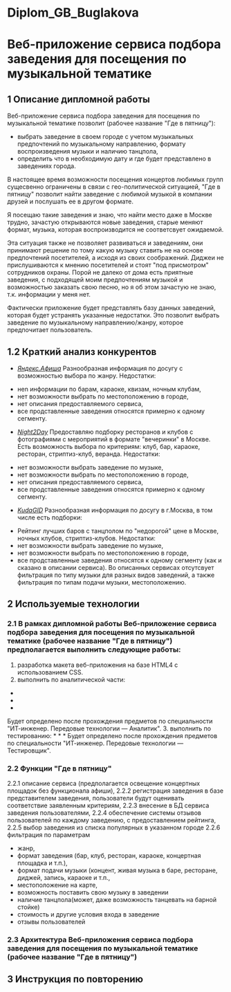 # Diplom_GB_Buglakova 
# Веб-приложение сервиса подбора заведения для посещения по музыкальной тематике
## 1 Описание дипломной работы
Веб-приложение сервиса подбора заведения для посещения по музыкальной тематике позволит (рабочее название "Где в пятницу"):
* выбрать заведение в своем городе с учетом музыкальных предпочтений по музыкальному направлению, формату воспроизведения музыки и наличию танцпола,
* определить что в необходимую дату и где будет представлено в заведениях города.

В настоящее время возможности посещения концертов любимых групп сущесвенно ограничены в связи с гео-политической ситуацией, "Где в пятницу" позволит найти заведение с любимой музыкой в компании друзей и послушать ее в другом формате.

Я посещаю такие заведения и знаю, что найти место даже в Москве трудно, зачастую открываются новые заведения, старые меняют формат, музыка, которая воспроизводится не соответсвует ожидаемой.

Эта ситуация также не позволяет развиваться и заведениям, они принимают решение по тому какую музыку ставить не на основе предпочтений посетителей, а исходя из своих соображений. Диджеи не прислушиваются к мнению посетителей и стоят "под присмотром" сотрудников охраны.
Порой не далеко от дома есть приятные заведения, с подходящей моим предпочтениям музыкой и возможностью заказать свою песню, но я об этом зачастую не знаю, т.к. информации у меня нет.

Фактически приложение будет представлять базу данных заведений, которая будет устранять указанные недостатки.
Это позволит выбрать заведение по музыкальному направлению/жанру, которое предпочитает пользователь.



## 1.2 Краткий анализ конкурентов
* _[Яндекс.Афиша](https://afisha.yandex.ru/moscow)_
Разнообразная информация по досугу с возможностью выбора по жанру.
Недостатки:
- неn информации по барам, караоке, квизам, ночным клубам,
- нет возможности выбрать по местоположению в городе,
- нет описания предоставляемого сервиса,
- все продставленные заведения относятся примерно к одному сегменту. 
* _[Night2Day](night2day.ru)_
Предоставляю подборку ресторанов и клубов с фотографиями с мероприятий в формате "вечеринки" в Москве. Есть возможность выбора по критериям: клуб, бар, караоке, ресторан, стриптиз-клуб, веранда.
Недостатки:
- нет возможности выбрать заведение по музыке,
- нет возможности выбрать по местоположению в городе,
- нет описания предоставляемого сервиса,
- все продставленные заведения относятся примерно к одному сегменту.
* _[KudaGID](kudagid.ru)_
Разнообразная информация по досугу в г.Москва, в том числе есть подборки: 
- Рейтинг лучших баров с танцполом по "недорогой" цене в Москве, ночных клубов, стриптиз-клубов.
Недостатки: 
- нет возможности выбрать заведение по музыке,
- нет возможности выбрать по местоположению в городе,
- все продставленные заведения относятся к одному сегменту (как и сказано в описании сервиса).
Во описанных сервисах отсутсвует фильтрация по типу музыки для разных видов заведений, а также фильтрация по типам подачи музыки, местоположению.

## 2 Используемые технологии
### 2.1 В рамках дипломной работы Веб-приложение сервиса подбора заведения для посещения по музыкальной тематике (рабочее название "Где в пятницу") предполагается выполнить следующие работы:
1. разработка макета веб-приложения на базе HTML4 с использованием CSS.
2. выполнить по аналитической части: 
*
*
*
Будет определено после прохождения предметов по специальности "ИТ-инженер. Передовые технологии — Аналитик".
3. выполнить по тестированию: 
*
*
*
Будет определено после прохождения предметов по специальности "ИТ-инженер. Передовые технологии — Тестировщик".
### 2.2 Функции "Где в пятницу"
2.2.1 описание сервиса (предполагается освещение концертных площадок без функционала афиши),
2.2.2 регистрация заведения в базе представителем заведения, пользователи будут оценивать соответствие заявленным критериям,
2.2.3 внесение в БД сервиса заведения пользователями,
2.2.4 обеспечение системы отзывов пользователей по каждому заведению, с предоставлением рейтинга,
2.2.5 выбор заведения из списка популярных в указанном городе
2.2.6 фильтрация по параметрам
* жанр,
* формат заведения (бар, клуб, ресторан, караоке, концертная площадка и т.п.),
* формат подачи музыки (концент, живая музыка в баре, ресторане, диджей, запись, караоке и т.п.,
* местоположение на карте,
* возможность поставить свою музыку в заведении
* наличие танцпола(может, даже возможность танцевать на барной стойке)
* стоимость и другие условия входа в заведение
* отзывы пользователей

### 2.3 Архитектура Веб-приложения сервиса подбора заведения для посещения по музыкальной тематике (рабочее название "Где в пятницу") 
## 3 Инструкция по повторению
